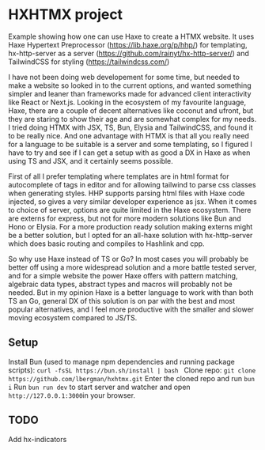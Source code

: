 # HXHTMX project

Example showing how one can use Haxe to create a HTMX website. It uses Haxe Hypertext Preprocessor (https://lib.haxe.org/p/hhp/) for templating, hx-http-server as a server (https://github.com/rainyt/hx-http-server/) and TailwindCSS for styling (https://tailwindcss.com/)

I have not been doing web developement for some time, but needed to make a website so looked in to the current options, and wanted something simpler and leaner than frameworks made for advanced client interactivity like React or Next.js.
Looking in the ecosystem of my favourite language, Haxe, there are a couple of decent alternatives like coconut and ufront, but they are staring to show their age and are somewhat complex for my needs. I tried doing HTMX with JSX, TS, Bun, Elysia and TailwindCSS, and found it to be really nice.
And one advantage with HTMX is that all you really need for a language to be suitable is a server and some templating, so I figured I have to try and see if I can get a setup with as good a DX in Haxe as when using TS and JSX, and it certainly seems possible.

First of all I prefer templating where templates are in html format for autocomplete of tags in editor and for allowing tailwind to parse css classes when generating styles. HHP supports parsing html files with Haxe code injected, so gives a very similar developer experience as jsx.
When it comes to choice of server, options are quite limited in the Haxe ecosystem. There are externs for express, but not for more modern solutions like Bun and Hono or Elysia. For a more production ready solution making externs might be a better solution, but I opted for an all-haxe solution with hx-http-server which does basic routing and compiles to Hashlink and cpp.

So why use Haxe instead of TS or Go? In most cases you will probably be better off using a more widespread solution and a more battle tested server, and for a simple website the power Haxe offers with pattern matching, algebraic data types, abstract types and macros will probably not be needed. 
But in my opinion Haxe is a better language to work with than both TS an Go, general DX of this solution is on par with the best and most popular alternatives, and I feel more productive with the smaller and slower moving ecosystem compared to JS/TS.

## Setup

Install Bun (used to manage npm dependencies and running package scripts): `curl -fsSL https://bun.sh/install | bash `
Clone repo: `git clone https://github.com/lbergman/hxhtmx.git`
Enter the cloned repo and run `bun i`
Run `bun run dev` to start server and watcher and open `http://127.0.0.1:3000`in your browser.

## TODO
Add hx-indicators

